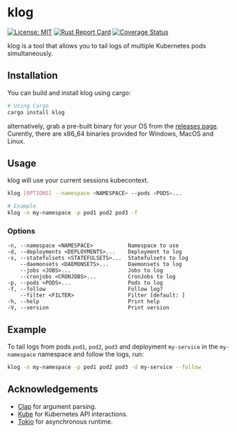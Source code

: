 # klog

[![License: MIT](https://img.shields.io/badge/License-MIT-yellow.svg)](https://opensource.org/licenses/MIT) [![Rust Report Card](https://rust-reportcard.xuri.me/badge/github.com/tobifroe/klog)](https://rust-reportcard.xuri.me/report/github.com/tobifroe/klog)
[![Coverage Status](https://coveralls.io/repos/github/tobifroe/klog/badge.svg?branch=main)](https://coveralls.io/github/tobifroe/klog?branch=main)

klog is a tool that allows you to tail logs of multiple Kubernetes pods simultaneously. 

## Installation
You can build and install klog using cargo:
```bash
# Using Cargo
cargo install klog
```
alternatively, grab a pre-built binary for your OS from the [releases page](https://github.com/tobifroe/klog/releases).
Curently, there are x86_64 binaries provided for Windows, MacOS and Linux.


## Usage
klog will use your current sessions kubecontext.

```bash
klog [OPTIONS] --namespace <NAMESPACE> --pods <PODS>...

# Example
klog -n my-namespace -p pod1 pod2 pod3 -f
```

### Options

```
-n, --namespace <NAMESPACE>           Namespace to use
-d, --deployments <DEPLOYMENTS>...    Deployment to log
-s, --statefulsets <STATEFULSETS>...  Statefulsets to log
    --daemonsets <DAEMONSETS>...      Daemonsets to log
    --jobs <JOBS>...                  Jobs to log
    --cronjobs <CRONJOBS>...          CronJobs to log
-p, --pods <PODS>...                  Pods to log
-f, --follow                          Follow log?
    --filter <FILTER>                 Filter [default: ]
-h, --help                            Print help
-V, --version                         Print version
```

## Example

To tail logs from pods `pod1`, `pod2`, `pod3` and deployment `my-service` in the `my-namespace` namespace and follow the logs, run:

```bash
klog -n my-namespace -p pod1 pod2 pod3 -d my-service --follow
```

## Acknowledgements

- [Clap](https://github.com/clap-rs/clap) for argument parsing.
- [Kube](https://github.com/clux/kube-rs) for Kubernetes API interactions.
- [Tokio](https://github.com/tokio-rs/tokio) for asynchronous runtime.

